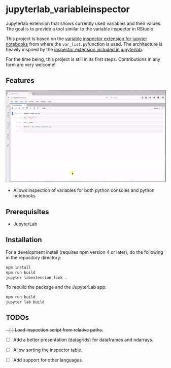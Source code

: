 # jupyterlab_variableinspector



Jupyterlab extension that shows currently used variables and their values. The goal is to provide a tool similar to the variable inspector in RStudio.

This project is based on the [variable inspector extension for jupyter notebooks](https://github.com/ipython-contrib/jupyter_contrib_nbextensions/tree/master/src/jupyter_contrib_nbextensions/nbextensions/varInspector) from where the `var_list.py`function is used. The architecture is heavily inspired by the [inspector extension included in jupyterlab](https://github.com/jupyterlab/jupyterlab/tree/master/packages/inspector-extension).

For the time being, this project is still in its first steps. Contributions in any form are very welcome!

## Features

![Demogif](early_demo.gif)
- Allows inspection of variables for both python consoles and python notebooks


## Prerequisites

* JupyterLab

## Installation

For a development install (requires npm version 4 or later), do the following in the repository directory:

```
npm install
npm run build
jupyter labextension link .
```

To rebuild the package and the JupyterLab app:

```
npm run build
jupyter lab build
```


## TODOs
~~- [ ] Load inspection script from relative paths.~~
- [ ] Add a better presentation (datagrids) for dataframes and ndarrays.
- [ ] Allow sorting the inspector table.
- [ ] Add support for other languages.



